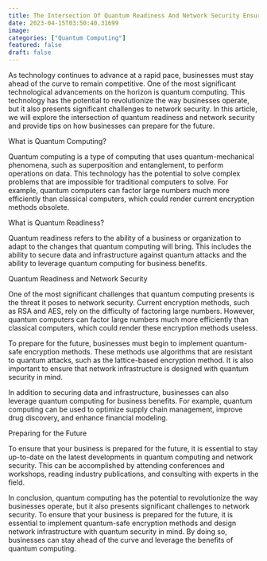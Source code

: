 ```yaml
---
title: The Intersection Of Quantum Readiness And Network Security Ensuring Your Business Is Prepared For The Future
date: 2023-04-15T03:50:40.31699
image: 
categories: ["Quantum Computing"]
featured: false
draft: false
---
```

As technology continues to advance at a rapid pace, businesses must stay ahead of the curve to remain competitive. One of the most significant technological advancements on the horizon is quantum computing. This technology has the potential to revolutionize the way businesses operate, but it also presents significant challenges to network security. In this article, we will explore the intersection of quantum readiness and network security and provide tips on how businesses can prepare for the future.

What is Quantum Computing?

Quantum computing is a type of computing that uses quantum-mechanical phenomena, such as superposition and entanglement, to perform operations on data. This technology has the potential to solve complex problems that are impossible for traditional computers to solve. For example, quantum computers can factor large numbers much more efficiently than classical computers, which could render current encryption methods obsolete.

What is Quantum Readiness?

Quantum readiness refers to the ability of a business or organization to adapt to the changes that quantum computing will bring. This includes the ability to secure data and infrastructure against quantum attacks and the ability to leverage quantum computing for business benefits.

Quantum Readiness and Network Security

One of the most significant challenges that quantum computing presents is the threat it poses to network security. Current encryption methods, such as RSA and AES, rely on the difficulty of factoring large numbers. However, quantum computers can factor large numbers much more efficiently than classical computers, which could render these encryption methods useless.

To prepare for the future, businesses must begin to implement quantum-safe encryption methods. These methods use algorithms that are resistant to quantum attacks, such as the lattice-based encryption method. It is also important to ensure that network infrastructure is designed with quantum security in mind.

In addition to securing data and infrastructure, businesses can also leverage quantum computing for business benefits. For example, quantum computing can be used to optimize supply chain management, improve drug discovery, and enhance financial modeling.

Preparing for the Future

To ensure that your business is prepared for the future, it is essential to stay up-to-date on the latest developments in quantum computing and network security. This can be accomplished by attending conferences and workshops, reading industry publications, and consulting with experts in the field.

In conclusion, quantum computing has the potential to revolutionize the way businesses operate, but it also presents significant challenges to network security. To ensure that your business is prepared for the future, it is essential to implement quantum-safe encryption methods and design network infrastructure with quantum security in mind. By doing so, businesses can stay ahead of the curve and leverage the benefits of quantum computing.